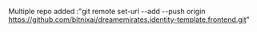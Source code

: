 Multiple repo added :"git remote set-url --add --push origin https://github.com/bitnixai/dreamemirates.identity-template.frontend.git"
